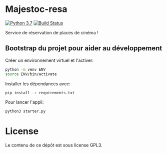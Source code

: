 # Majestoc-resa

[![Python 3.7](https://img.shields.io/badge/python-3.7-blue.svg)](https://www.python.org/downloads/release/python-370/) [![Build Status](https://travis-ci.org/paraita/majestoc-resa.svg?branch=master)](https://travis-ci.org/paraita/majestoc-resa)

Service de réservation de places de cinéma !

## Bootstrap du projet pour aider au développement

Créer un environnement virtuel et l'activer:
````bash
python -m venv ENV
source ENV/bin/activate
````

Installer les dépendances avec:

```bash
pip install -r requirements.txt
```

Pour lancer l'appli:

````bash
python3 starter.py
````

# License
Le contenu de ce dépôt est sous license GPL3.